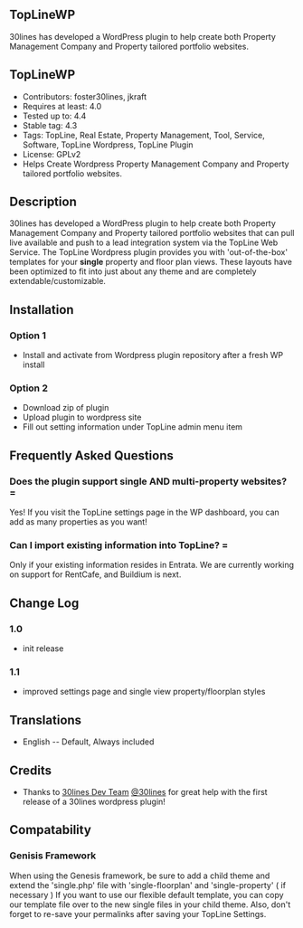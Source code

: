 ## TopLineWP
30lines has developed a WordPress plugin to help create both Property Management Company and Property tailored portfolio websites.
## TopLineWP
* Contributors: foster30lines, jkraft
* Requires at least: 4.0
* Tested up to: 4.4
* Stable tag: 4.3
* Tags: TopLine, Real Estate, Property Management, Tool, Service, Software, TopLine Wordpress, TopLine Plugin
* License: GPLv2
* Helps Create Wordpress Property Management Company and Property tailored portfolio websites.

## Description

30lines has developed a WordPress plugin to help create both Property Management Company and Property tailored portfolio websites that can pull live available and push to a lead integration system via the TopLine Web Service. 
The TopLine Wordpress plugin provides you with 'out-of-the-box' templates for your **single** property and floor plan views. These layouts have been optimized to fit into just about any theme and are completely extendable/customizable.

## Installation
### Option 1
* Install and activate from Wordpress plugin repository after a fresh WP install

### Option 2
* Download zip of plugin
* Upload plugin to wordpress site
* Fill out setting information under TopLine admin menu item

## Frequently Asked Questions
### Does the plugin support single AND multi-property websites? =
Yes! If you visit the TopLine settings page in the WP dashboard, you can add as many properties as you want!
### Can I import existing information into TopLine? =
Only if your existing information resides in Entrata. We are currently working on support for RentCafe, and Buildium is next.

## Change Log
### 1.0
* init release
### 1.1
* improved settings page and single view property/floorplan styles

## Translations
* English -- Default, Always included

## Credits
* Thanks to [30lines Dev Team](http://30lines.com/) [@30lines](https://twitter.com/30lines) for great help with the first release of a 30lines wordpress plugin!

## Compatability
### Genisis Framework
When using the Genesis framework, be sure to add a child theme and extend the 'single.php' file with 'single-floorplan' and 'single-property' ( if necessary )
If you want to use our flexible default template, you can copy our template file over to the new single files in your child theme.
Also, don't forget to re-save your permalinks after saving your TopLine Settings.
